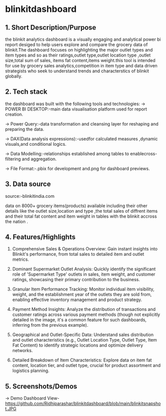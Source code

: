# blinkitdashboard
## 1. Short Description/Purpose
the blinkit analytics dashboard is a visually engaging and analytical power bi report desiged to help users explore and  compare the grocery data of  blinkit.The dashboard focuses on highlighting the major outlet types and item types and so as their ratings,outlet type,outlet location type ,outlet size,total sum of sales, items fat content,items weight.this tool is intended for use by grocery  sales analytics,competition in item type  and data driven strategists who seek  to understand trends and characterstics of blinkit globally.

## 2. Tech stack
the dashboard was built with the following tools and technologies:
-> POWER BI DESKTOP:-main data visualisation platform used for report creation.

-> Power Query:-data transformation and cleansing layer for reshaping and preparing the data.

-> DAX(Data analysis expressions):-usedfor calculated measures ,dynamic visuals,and conditional logics.

-> Data Modelling:-relationships established among tables to enablecross-filtering and aggregation.

-> File Format:-.pbix for development and.png for dashboard previews.

## 3. Data source
source:-blinkitindia.com

data on 8000+  grocery items(products) available including their other details like the outlet size,location and type ,the total sales of diffrent items and their total fat content and item weight in tables with the blinkit accross the nation .

## 4. Features/Highlights
1. Comprehensive Sales & Operations Overview: Gain instant insights into Blinkit's performance, from total sales to detailed item and outlet metrics.

2. Dominant Supermarket Outlet Analysis: Quickly identify the significant role of 'Supermarket Type' outlets in sales, item weight, and customer ratings, showcasing their primary contribution to the business.

3. Granular Item Performance Tracking: Monitor individual item visibility, weight, and the establishment year of the outlets they are sold from, enabling effective inventory management and product strategy.

4. Payment Method Insights: Analyze the distribution of transactions and customer ratings across various payment methods (though not explicitly detailed in the image, it's a common feature for such dashboards, inferring from the previous example).

5. Geographical and Outlet-Specific Data: Understand sales distribution and outlet characteristics (e.g., Outlet Location Type, Outlet Type, Item Fat Content) to identify strategic locations and optimize delivery networks.
  
6. Detailed Breakdown of Item Characteristics: Explore data on item fat content, location tier, and outlet type, crucial for product assortment and logistics planning.
## 5. Screenshots/Demos
-> Demo Dashboard View-https://github.com/Ridhiparashar/blinkitdashboard/blob/main/blinkitsnapshot.JPG
 

